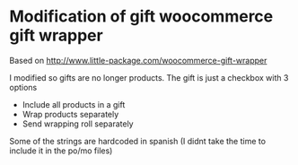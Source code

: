 
# Modification of gift woocommerce gift  wrapper

Based on http://www.little-package.com/woocommerce-gift-wrapper

I modified so gifts are no longer products. The gift is just a checkbox with 3 options

* Include all products in a gift
* Wrap products separately
* Send wrapping roll separately

Some of the strings are hardcoded in spanish (I didnt take the time to include it in the po/mo files)
